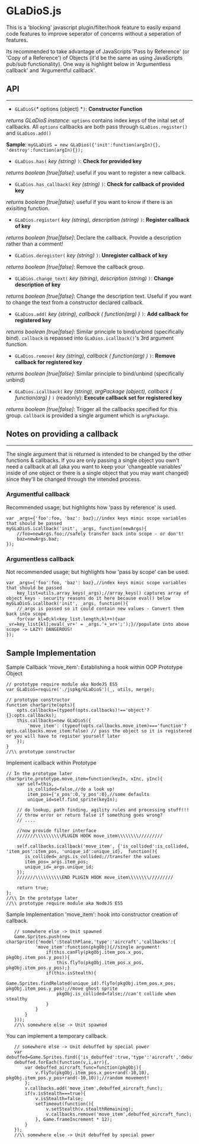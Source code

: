 # GLaDioS.js

This is a 'blocking' javascript plugin/filter/hook feature to easily expand code features to improve seperator of concerns without a seperation of features.

Its recommended to take advantage of JavaScripts 'Pass by Reference' (or 'Copy of a Reference') of Objects (it'd be the same as using JavaScripts pub/sub functionality).  One way is highlight below in 'Argumentless callback' and 'Argumentful callback'.

## API
-----------
* `GLaDioS(`* options (object) *`)`: **Constructor Function**

*returns GLaDioS instance*: `options` contains index keys of the inital set of callbacks. All `options` callbacks are both pass through `GLaDios.register()` and `GLaDios.add()`

**Sample**: `myGLaDioS = new GLaDios({'init':function(argIn){}, 'destroy':function(argIn){});`

* `GLaDios.has(` *key (string)* `)`: **Check for provided key**

*returns boolean [true|false]*:  useful if you want to register a new callback.

* `GLaDios.has_callback(` *key (string)* `)`: **Check for callback of provided key**

*returns boolean [true|false]*:  useful if you want to know if there is an exisiting function.

* `GLaDios.register(` *key (string), description (string)* `)`: **Register callback of key**

*returns boolean [true|false]*: Declare the callback.  Provide a description rather than a comment!

* `GLaDios.deregister(` *key (string)* `)`: **Unregister callback of key**

*returns boolean [true|false]*: Remove the callback group.

* `GLaDios.change_text(` *key (string), description (string)* `)`: **Change description of key**

*returns boolean [true|false]*: Change the description text. Useful if you want to change the text from a constructor declared callback.

* `GLaDios.add(` *key (string), callback ( function(arg) )* `)`: **Add callback for registered key**

*returns boolean [true|false]*: Similar principle to bind/unbind (specifically bind). `callback` is repassed into `GLaDios.icallback()`'s 3rd argument function.

* `GLaDios.remove(` *key (string), callback ( function(arg) )* `)`: **Remove callback for registered key**

*returns boolean [true|false]*: Similar principle to bind/unbind (specifically unbind)

* `GLaDios.icallback(` *key (string), argPackage (object), callback ( function(arg) )* `)` (readonly): **Execute callback set for registered key**

*returns boolean [true|false]*: Trigger all the callbacks specified for this group.  `callback` is provided a single argument which is `argPackage`.


## Notes on providing a callback
-----------
The single argument that is returned is intended to be changed by the other functions & callbacks.  If you are only passing a single object you own't need a callback at all (aka you want to keep your 'changeable variables' inside of one object or there is a single object that you may want changed) since they'll be changed through the intended process.
### Argumentful callback
Recommended usage; but highlights how 'pass by reference' is used.
```
var _args={'foo':foo, 'baz': baz};//index keys mimic scope variables that should be passed
myGLaDioS.icallback('init', _args, function(newArgs){
    //foo=newArgs.foo;//safely transfer back into scope - or don't!
    baz=newArgs.baz;
});
```

### Argumentless callback
Not recommended usage; but highlights how 'pass by scope' can be used.
```
var _args={'foo':foo, 'baz': baz},//index keys mimic scope variables that should be passed
    key_list=utils.array_keys(_args);//array_keys() captures array of object keys - security reasons do it here because eval() below
myGLaDioS.icallback('init', _args, function(){
    //_args is passed so it could contain new values - Convert them back into scope
    for(var kl=0;kl<key_list.length;kl++){var _vr=key_list[kl];eval(_vr+' = _args.'+_vr+';');}//populate into above scope -> LAZY! DANGEROUS!
});
```



## Sample Implementation
Sample Callback 'move_item': Establishing a hook within OOP Prototype Object
```
// prototype require module aka NodeJS ES5
var GLaDioS=require('./jspkg/GLaDioS')(_, utils, merge);

// prototype constructor
function charSprite(opts){
    opts.callbacks=(typeof(opts.callbacks)!=='object'?{}:opts.callbacks);
    this.callbacks=new GLaDioS({
        'move_item': (typeof(opts.callbacks.move_item)==='function'?opts.callbacks.move_item:false) // pass the object so it is registered or you will have to register yourself later
    });
}
//\\ prototype constructor
```
Implement icallback within Prototype
```
// In the prototype later
charSprite.prototype.move_item=function(keyIn, xInc, yInc){
    var self=this,
        is_collided=false,//do a look up!
        item_pos={'x_pos':0,'y_pos':0},//some defaults
        unique_id=self.find_sprite(keyIn);

    // do lookup, path finding, agility rules and processing stuff!!!
    // throw error or return false if something goes wrong?
    // ....

    //now provide filter interface
    ///////\\\\\\\\\\PLUGIN HOOK move_item\\\\\\\\/////////

    self.callbacks.icallback('move_item', {'is_collided':is_collided, 'item_pos':item_pos, 'unique_id':unique_id},  function(){
       is_collided=_args.is_collided;//transfer the values
       item_pos=_args.item_pos;
       unique_id=_args.unique_id;
    });
    ///////\\\\\\\\\\END PLUGIN HOOK move_item\\\\\\\\/////////

    return true;
};
//\\ In the prototype later
//\\ prototype require module aka NodeJS ES5
```

Sample Implementation 'move_item': hook into constructor creation of callback.
```
   // somewhere else -> Unit spawned
   Game.Sprites.push(new charSprite({'model':StealthPlane,'type':'aircraft','callbacks':{
           'move_item':function(pkgObj){//single argument!
               if(this.canFly(pkgObj.item_pos.x_pos, pkgObj.item_pos.y_pos)){
                   this.flyTo(pkgObj.item_pos.x_pos, pkgObj.item_pos.y_pos);}
               if(this.isStealth){
                   Game.Sprites.findRelated(unique_id).flyTo(pkgObj.item_pos.x_pos, pkgObj.item_pos.y_pos);//move ghost sprite
                   pkgObj.is_collided=false;//can't collide when stealthy
               }
           }
       }
   }));
   //\\ somewhere else -> Unit spawned
```

You can implement a temporary callback.
```
   // somewhere else -> Unit debuffed by special power
   var debuffed=Game.Sprites.find({'is_debuffed':true,'type':'aircraft','debuff_start':Game.thisFrameStamp});
   debuffed.forEach(function(v,i,arr){,
       var debuffed_aircraft_func=function(pkgObj){
           v.flyTo(pkgObj.item_pos.x_pos+rand(-10,10), pkgObj.item_pos.y_pos+rand(-10,10));//random movement!
       };
       v.callbacks.add('move_item',debuffed_aircraft_func);
       if(v.isStealth===true){
           v.isStealth=false;
           setTimeout(function(){
               v.setStealth(v.stealthRemaining);
               v.callbacks.remove('move_item',debuffed_aircraft_func);
           }, Game.frameIncrement * 12);
       }
   });
   //\\ somewhere else -> Unit debuffed by special power
```
